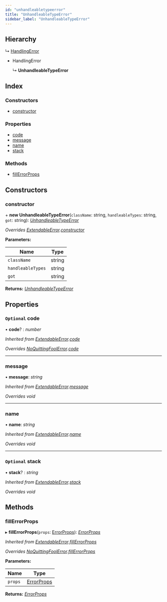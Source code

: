 ```yaml
---
id: "unhandleabletypeerror"
title: "UnhandleableTypeError"
sidebar_label: "UnhandleableTypeError"
---
```


## Hierarchy

  ↳ [HandlingError](handlingerror.md)

* HandlingError

  ↳ **UnhandleableTypeError**

## Index

### Constructors

* [constructor](unhandleabletypeerror.md#constructor)

### Properties

* [code](unhandleabletypeerror.md#optional-code)
* [message](unhandleabletypeerror.md#message)
* [name](unhandleabletypeerror.md#name)
* [stack](unhandleabletypeerror.md#optional-stack)

### Methods

* [fillErrorProps](unhandleabletypeerror.md#fillerrorprops)

## Constructors

###  constructor

\+ **new UnhandleableTypeError**(`className`: string, `handleableTypes`: string, `got`: string): *[UnhandleableTypeError](unhandleabletypeerror.md)*

*Overrides [ExtendableError](extendableerror.md).[constructor](extendableerror.md#constructor)*

**Parameters:**

Name | Type |
------ | ------ |
`className` | string |
`handleableTypes` | string |
`got` | string |

**Returns:** *[UnhandleableTypeError](unhandleabletypeerror.md)*

## Properties

### `Optional` code

• **code**? : *number*

*Inherited from [ExtendableError](extendableerror.md).[code](extendableerror.md#optional-code)*

*Overrides [NoQuittingFoolError](noquittingfoolerror.md).[code](noquittingfoolerror.md#optional-code)*

___

###  message

• **message**: *string*

*Inherited from [ExtendableError](extendableerror.md).[message](extendableerror.md#message)*

*Overrides void*

___

###  name

• **name**: *string*

*Inherited from [ExtendableError](extendableerror.md).[name](extendableerror.md#name)*

*Overrides void*

___

### `Optional` stack

• **stack**? : *string*

*Inherited from [ExtendableError](extendableerror.md).[stack](extendableerror.md#optional-stack)*

*Overrides void*

## Methods

###  fillErrorProps

▸ **fillErrorProps**(`props`: [ErrorProps](../modules/types.md#errorprops)): *[ErrorProps](../modules/types.md#errorprops)*

*Inherited from [ExtendableError](extendableerror.md).[fillErrorProps](extendableerror.md#fillerrorprops)*

*Overrides [NoQuittingFoolError](noquittingfoolerror.md).[fillErrorProps](noquittingfoolerror.md#fillerrorprops)*

**Parameters:**

Name | Type |
------ | ------ |
`props` | [ErrorProps](../modules/types.md#errorprops) |

**Returns:** *[ErrorProps](../modules/types.md#errorprops)*
